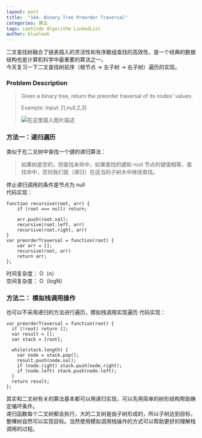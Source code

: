 ```yaml
---
layout: post
title:  "144. Binary Tree Preorder Traversal"
categories: 算法
tags: LeetCode Algorithm LinkedList
author: blueleek
---
```


二叉查找树融合了链表插入的灵活性和有序数组查找的高效性，是一个经典的数据结构也是计算机科学中最重要的算法之一。<br/>
今天复习一下二叉查找树前序（根节点 -> 左子树 -> 右子树）遍历的实现。









### Problem Description
> Given a binary tree, return the preorder traversal of its nodes' values.
>
>Example:
> Input: [1,null,2,3]
>
> ![在这里插入图片描述](https://img-blog.csdnimg.cn/20200107231133530.png?x-oss-process=image/watermark,type_ZmFuZ3poZW5naGVpdGk,shadow_10,text_aHR0cHM6Ly9ibG9nLmNzZG4ubmV0L2hodGh3eA==,size_16,color_FFFFFF,t_70)

### 方法一：递归遍历
类似于在二叉树中查找一个键的递归算法：
> 如果树是空的，则查找未命中，如果查找的键和 root 节点的键值相等，查找命中，否则我们就（递归）在适当的子树木中继续查找。

停止递归调用的条件是节点为 null<br/>
代码实现：
```
function recursive(root, arr) {
    if (root === null) return;

    arr.push(root.val);
    recursive(root.left, arr)
    recursive(root.right, arr)
}
var preorderTraversal = function(root) {
    var arr = [];
    recursive(root, arr)
    return arr; 
};

```
时间复杂度： O（n）<br/>
空间复杂度： O（logN）

### 方法二： 模拟栈调用操作
也可以不采用递归的方法进行遍历，模拟栈调用实现遍历
代码实现：
```
var preorderTraversal = function(root) {
  if (!root) return [];
  var result = [];
  var stack = [root];
  
  while(stack.length) {
    var node = stack.pop();
    result.push(node.val);
    if (node.right) stack.push(node.right);
    if (node.left) stack.push(node.left);
  }
  return result;
};
```

其实和二叉树有关的算法基本都可以用递归实现，可以先用简单的树形结构帮助确定循环条件。<br/>
递归函数每个二叉树都会执行，大的二叉树是由子树形成的，所以子树达到目标，整棵树自然可以实现目标。当然使用模拟调用栈操作的方式可以帮助更好的理解栈调用的过程。

